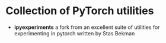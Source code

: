 # Collection of PyTorch utilities

- **ipyexperiments** a fork from an excellent suite of utilities for experimenting in pytorch written by Stas Bekman
